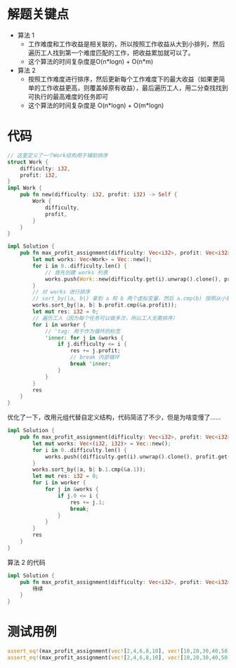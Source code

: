 # 解题关键点

- 算法 1
    - 工作难度和工作收益是相关联的，所以按照工作收益从大到小排列，然后遍历工人找到第一个难度匹配的工作，把收益累加就可以了。
    - 这个算法的时间复杂度是O(n\*logn) + O(n\*m)
- 算法 2
    - 按照工作难度进行排序，然后更新每个工作难度下的最大收益（如果更简单的工作收益更高，则覆盖掉原有收益），最后遍历工人，用二分查找找到可执行的最高难度的任务即可
    - 这个算法的时间复杂度是 O(n\*logn) + O(m\*logn)

# 代码

```rust
// 这里定义了一个Work结构用于辅助排序
struct Work {
    difficulty: i32,
    profit: i32,
}
impl Work {
    pub fn new(difficulty: i32, profit: i32) -> Self {
        Work {
            difficulty,
            profit,
        }
    }
}

impl Solution {
    pub fn max_profit_assignment(difficulty: Vec<i32>, profit: Vec<i32>, worker: Vec<i32>) -> i32 {
        let mut works: Vec<Work> = Vec::new();
        for i in 0..difficulty.len() {
            // 首先创建 works 列表
            works.push(Work::new(difficulty.get(i).unwrap().clone(), profit.get(i).unwrap().clone()));
        }
        // 对 works 进行排序
        // sort_by(|a, b|) 拿到 a 和 b 两个虚拟变量，然后 a.cmp(b) 按照从小到大排列，b.cmp(a) 按照从大到小排列
        works.sort_by(|a, b| b.profit.cmp(&a.profit));
        let mut res: i32 = 0;
        // 遍历工人（因为每个任务可以做多次，所以工人无需排序）
        for i in worker {
            // 'tag: 用于作为循环的标签
            'inner: for j in &works {
                if j.difficulty <= i {
                    res += j.profit;
                    // break 内部循环
                    break 'inner;
                }
            }
        }
        res
    }
}
```

优化了一下，改用元组代替自定义结构，代码简洁了不少，但是为啥变慢了……

```rust
impl Solution {
    pub fn max_profit_assignment(difficulty: Vec<i32>, profit: Vec<i32>, worker: Vec<i32>) -> i32 {
        let mut works: Vec<(i32, i32)> = Vec::new();
        for i in 0..difficulty.len() {
            works.push((difficulty.get(i).unwrap().clone(), profit.get(i).unwrap().clone()));
        }
        works.sort_by(|a, b| b.1.cmp(&a.1));
        let mut res: i32 = 0;
        for i in worker {
            for j in &works {
                if j.0 <= i {
                    res += j.1;
                    break;
                }
            }
        }
        res
    }
}
```

算法 2 的代码

```rust
impl Solution {
    pub fn max_profit_assignment(difficulty: Vec<i32>, profit: Vec<i32>, worker: Vec<i32>) -> i32 {
        待续
    }
}
```

# 测试用例

```rust
assert_eq!(max_profit_assignment(vec![2,4,6,8,10], vec![10,20,30,40,50], vec![4,5,6,7]), 100);
assert_eq!(max_profit_assignment(vec![2,4,6,8,10], vec![10,20,30,40,50], vec![0]), 0);
```
